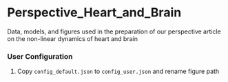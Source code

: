 # Perspective_Heart_and_Brain
Data, models, and figures used in the preparation of our perspective article on the non-linear dynamics of heart and brain

### User Configuration

1. Copy `config_default.json` to `config_user.json` and rename figure path
